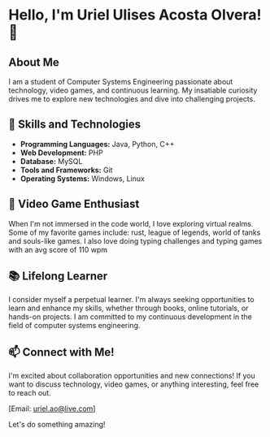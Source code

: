 # Hello, I'm Uriel Ulises Acosta Olvera! 👋

## About Me

I am a student of Computer Systems Engineering passionate about technology, video games, and continuous learning. My insatiable curiosity drives me to explore new technologies and dive into challenging projects.

## 🚀 Skills and Technologies

- **Programming Languages:** Java, Python, C++
- **Web Development:** PHP
- **Database:** MySQL
- **Tools and Frameworks:** Git
- **Operating Systems:** Windows, Linux

## 👾 Video Game Enthusiast

When I'm not immersed in the code world, I love exploring virtual realms. Some of my favorite games include: rust, league of legends, world of tanks and souls-like games.
I also love doing typing challenges and typing games with an avg score of 110 wpm

## 📚 Lifelong Learner

I consider myself a perpetual learner. I'm always seeking opportunities to learn and enhance my skills, whether through books, online tutorials, or hands-on projects. I am committed to my continuous development in the field of computer systems engineering.

## 📫 Connect with Me!

I'm excited about collaboration opportunities and new connections! If you want to discuss technology, video games, or anything interesting, feel free to reach out.

[Email: uriel.ao@live.com]

Let's do something amazing!

